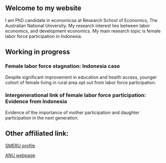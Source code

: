 ## Welcome to my website

I am PhD candidate in economicsa at Research School of Economics, The Australian National University. My research interest lies between labor economics, and development economics. My main research topic is female labor force participation in Indonesia.

## Working in progress 
### Female labor force stagnation: Indonesia case
Despite significant improvement in education and health access, younger cohort of female living in rural area opt out from labor force participation.

### Intergenerational link of female labor force participation: Evidence from Indonesia
Evidence of the importance of mother participation and daughter participation in the next generation.

## Other affiliated link:
[SMERU profile](https://www.smeru.or.id/en/content/joseph-natanael-marshan)

[ANU webpage](https://www.cbe.anu.edu.au/about/staff-directory/?profile=Joseph-Marshan)

